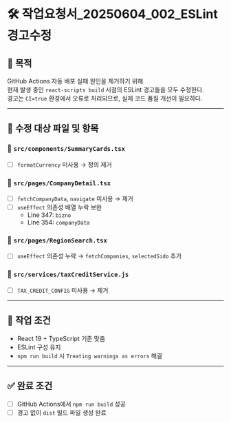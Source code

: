 # 🛠️ 작업요청서_20250604_002_ESLint경고수정

## 🎯 목적

GitHub Actions 자동 배포 실패 원인을 제거하기 위해  
현재 발생 중인 `react-scripts build` 시점의 ESLint 경고들을 모두 수정한다.  
경고는 `CI=true` 환경에서 오류로 처리되므로, 실제 코드 품질 개선이 필요하다.

---

## 🧩 수정 대상 파일 및 항목

### 📁 `src/components/SummaryCards.tsx`
- [ ] `formatCurrency` 미사용 → 정의 제거

### 📁 `src/pages/CompanyDetail.tsx`
- [ ] `fetchCompanyData`, `navigate` 미사용 → 제거
- [ ] `useEffect` 의존성 배열 누락 보완
  - Line 347: `bizno`
  - Line 354: `companyData`

### 📁 `src/pages/RegionSearch.tsx`
- [ ] `useEffect` 의존성 누락 → `fetchCompanies`, `selectedSido` 추가

### 📁 `src/services/taxCreditService.js`
- [ ] `TAX_CREDIT_CONFIG` 미사용 → 제거

---

## 🔧 작업 조건

- React 19 + TypeScript 기준 맞춤
- ESLint 구성 유지
- `npm run build` 시 `Treating warnings as errors` 해결

---

## ✅ 완료 조건

- [ ] GitHub Actions에서 `npm run build` 성공
- [ ] 경고 없이 `dist` 빌드 파일 생성 완료
